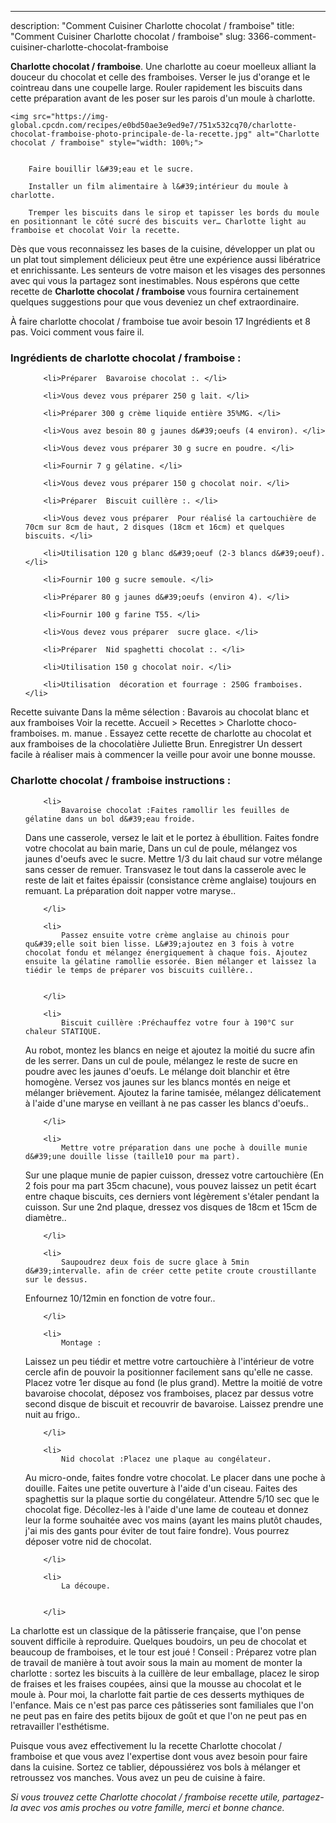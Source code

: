 ---
description: "Comment Cuisiner Charlotte chocolat / framboise"
title: "Comment Cuisiner Charlotte chocolat / framboise"
slug: 3366-comment-cuisiner-charlotte-chocolat-framboise

<p>
	<strong>Charlotte chocolat / framboise</strong>. 
	Une charlotte au coeur moelleux alliant la douceur du chocolat et celle des framboises. Verser le jus d&#39;orange et le cointreau dans une coupelle large. Rouler rapidement les biscuits dans cette préparation avant de les poser sur les parois d&#39;un moule à charlotte.
</p>
<p>
	
	<img src="https://img-global.cpcdn.com/recipes/e0bd50ae3e9ed9e7/751x532cq70/charlotte-chocolat-framboise-photo-principale-de-la-recette.jpg" alt="Charlotte chocolat / framboise" style="width: 100%;">
	
	
		Faire bouillir l&#39;eau et le sucre.
	
		Installer un film alimentaire à l&#39;intérieur du moule à charlotte.
	
		Tremper les biscuits dans le sirop et tapisser les bords du moule en positionnant le côté sucré des biscuits ver… Charlotte light au framboise et chocolat Voir la recette.
	
</p>

Dès que vous reconnaissez les bases de la cuisine, développer un plat ou un plat tout simplement délicieux peut être une expérience aussi libératrice et enrichissante. Les senteurs de votre maison et les visages des personnes avec qui vous la partagez sont inestimables. Nous espérons que cette recette de <strong> Charlotte chocolat / framboise </strong> vous fournira certainement quelques suggestions pour que vous deveniez un chef extraordinaire.

<!--inarticleads1-->

À faire charlotte chocolat / framboise tue avoir besoin 17 Ingrédients et 8 pas. Voici comment vous faire il.

<h3>Ingrédients de charlotte chocolat / framboise :</h3>

<ol>
	
		<li>Préparer  Bavaroise chocolat :. </li>
	
		<li>Vous devez vous préparer 250 g lait. </li>
	
		<li>Préparer 300 g crème liquide entière 35%MG. </li>
	
		<li>Vous avez besoin 80 g jaunes d&#39;oeufs (4 environ). </li>
	
		<li>Vous devez vous préparer 30 g sucre en poudre. </li>
	
		<li>Fournir 7 g gélatine. </li>
	
		<li>Vous devez vous préparer 150 g chocolat noir. </li>
	
		<li>Préparer  Biscuit cuillère :. </li>
	
		<li>Vous devez vous préparer  Pour réalisé la cartouchière de 70cm sur 8cm de haut, 2 disques (18cm et 16cm) et quelques biscuits. </li>
	
		<li>Utilisation 120 g blanc d&#39;oeuf (2-3 blancs d&#39;oeuf). </li>
	
		<li>Fournir 100 g sucre semoule. </li>
	
		<li>Préparer 80 g jaunes d&#39;oeufs (environ 4). </li>
	
		<li>Fournir 100 g farine T55. </li>
	
		<li>Vous devez vous préparer  sucre glace. </li>
	
		<li>Préparer  Nid spaghetti chocolat :. </li>
	
		<li>Utilisation 150 g chocolat noir. </li>
	
		<li>Utilisation  décoration et fourrage : 250G framboises. </li>
	
</ol>

Recette suivante Dans la même sélection : Bavarois au chocolat blanc et aux framboises Voir la recette. Accueil &gt; Recettes &gt; Charlotte choco-framboises. m. manue . Essayez cette recette de charlotte au chocolat et aux framboises de la chocolatière Juliette Brun. Enregistrer Un dessert facile à réaliser mais à commencer la veille pour avoir une bonne mousse. 

<!--inarticleads2-->

<h3>Charlotte chocolat / framboise instructions :</h3>

<ol>
	
		<li>
			Bavaroise chocolat :Faites ramollir les feuilles de gélatine dans un bol d&#39;eau froide.
Dans une casserole, versez le lait et le portez à ébullition.
Faites fondre votre chocolat au bain marie,
Dans un cul de poule, mélangez vos jaunes d&#39;oeufs avec le sucre. Mettre 1/3 du lait chaud sur votre mélange sans cesser de remuer. Transvasez le tout dans la casserole avec le reste de lait et faites épaissir (consistance crème anglaise) toujours en remuant. La préparation doit napper votre maryse..
			
			
		</li>
	
		<li>
			Passez ensuite votre crème anglaise au chinois pour qu&#39;elle soit bien lisse. L&#39;ajoutez en 3 fois à votre chocolat fondu et mélangez énergiquement à chaque fois. Ajoutez ensuite la gélatine ramollie essorée. Bien mélanger et laissez la tiédir le temps de préparer vos biscuits cuillère..
			
			
		</li>
	
		<li>
			Biscuit cuillère :Préchauffez votre four à 190°C sur chaleur STATIQUE.

Au robot, montez les blancs en neige et ajoutez la moitié du sucre afin de les serrer.
Dans un cul de poule, mélangez le reste de sucre en poudre avec les jaunes d&#39;oeufs. Le mélange doit blanchir et être homogène.
Versez vos jaunes sur les blancs montés en neige et mélanger brièvement.
Ajoutez la farine tamisée, mélangez délicatement à l&#39;aide d&#39;une maryse en veillant à ne pas casser les blancs d&#39;oeufs..
			
			
		</li>
	
		<li>
			Mettre votre préparation dans une poche à douille munie d&#39;une douille lisse (taille10 pour ma part).
Sur une plaque munie de papier cuisson, dressez votre cartouchière (En 2 fois pour ma part 35cm chacune), vous pouvez laissez un petit écart entre chaque biscuits, ces derniers vont légèrement s&#39;étaler pendant la cuisson.
Sur une 2nd plaque, dressez vos disques de 18cm et 15cm de diamètre..
			
			
		</li>
	
		<li>
			Saupoudrez deux fois de sucre glace à 5min d&#39;intervalle. afin de créer cette petite croute croustillante sur le dessus.

Enfournez 10/12min en fonction de votre four..
			
			
		</li>
	
		<li>
			Montage :
Laissez un peu tiédir et mettre votre cartouchière à l&#39;intérieur de votre cercle afin de pouvoir la positionner facilement sans qu&#39;elle ne casse. Placez votre 1er disque au fond (le plus grand).
Mettre la moitié de votre bavaroise chocolat, déposez vos framboises, placez par dessus votre second disque de biscuit et recouvrir de bavaroise.
Laissez prendre une nuit au frigo..
			
			
		</li>
	
		<li>
			Nid chocolat :Placez une plaque au congélateur.
Au micro-onde, faites fondre votre chocolat. Le placer dans une poche à douille. Faites une petite ouverture à l&#39;aide d&#39;un ciseau.
Faites des spaghettis sur la plaque sortie du congélateur. Attendre 5/10 sec que le chocolat fige. Décollez-les à l&#39;aide d&#39;une lame de couteau et donnez leur la forme souhaitée avec vos mains (ayant les mains plutôt chaudes, j&#39;ai mis des gants pour éviter de tout faire fondre).
Vous pourrez déposer votre nid de chocolat.
			
			
		</li>
	
		<li>
			La découpe.
			
			
		</li>
	
</ol>

La charlotte est un classique de la pâtisserie française, que l&#39;on pense souvent difficile à reproduire. Quelques boudoirs, un peu de chocolat et beaucoup de framboises, et le tour est joué ! Conseil : Préparez votre plan de travail de manière à tout avoir sous la main au moment de monter la charlotte : sortez les biscuits à la cuillère de leur emballage, placez le sirop de fraises et les fraises coupées, ainsi que la mousse au chocolat et le moule à. Pour moi, la charlotte fait partie de ces desserts mythiques de l&#39;enfance. Mais ce n&#39;est pas parce ces pâtisseries sont familiales que l&#39;on ne peut pas en faire des petits bijoux de goût et que l&#39;on ne peut pas en retravailler l&#39;esthétisme. 

<!--inarticleads1-->

<p>
Puisque vous avez effectivement lu la recette Charlotte chocolat / framboise et que vous avez l'expertise dont vous avez besoin pour faire dans la cuisine. Sortez ce tablier, dépoussiérez vos bols à mélanger et retroussez vos manches. Vous avez un peu de cuisine à faire.
</p>

<p>
<i>Si vous trouvez cette Charlotte chocolat / framboise recette utile, partagez-la avec vos amis proches ou votre famille, merci et bonne chance.</i>
</p>
